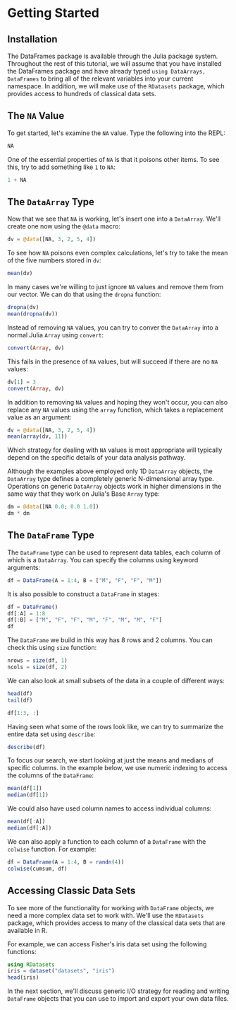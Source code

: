 # Getting Started

## Installation

The DataFrames package is available through the Julia package system. Throughout the rest of this tutorial, we will assume that you have installed the DataFrames package and have already typed `using DataArrays, DataFrames` to bring all of the relevant variables into your current namespace. In addition, we will make use of the `RDatasets` package, which provides access to hundreds of classical data sets.

## The `NA` Value

To get started, let's examine the `NA` value. Type the following into the REPL:

```julia
NA
```

One of the essential properties of `NA` is that it poisons other items. To see this, try to add something like `1` to `NA`:

```julia
1 + NA
```

## The `DataArray` Type

Now that we see that `NA` is working, let's insert one into a `DataArray`. We'll create one now using the `@data` macro:

```julia
dv = @data([NA, 3, 2, 5, 4])
```

To see how `NA` poisons even complex calculations, let's try to take the mean of the five numbers stored in `dv`:

```julia
mean(dv)
```

In many cases we're willing to just ignore `NA` values and remove them from our vector. We can do that using the `dropna` function:

```julia
dropna(dv)
mean(dropna(dv))
```

Instead of removing `NA` values, you can try to conver the `DataArray` into a normal Julia `Array` using `convert`:

```julia
convert(Array, dv)
```

This fails in the presence of `NA` values, but will succeed if there are no `NA` values:

```julia
dv[1] = 3
convert(Array, dv)
```

In addition to removing `NA` values and hoping they won't occur, you can also replace any `NA` values using the `array` function, which takes a replacement value as an argument:

```julia
dv = @data([NA, 3, 2, 5, 4])
mean(array(dv, 11))
```

Which strategy for dealing with `NA` values is most appropriate will typically depend on the specific details of your data analysis pathway.

Although the examples above employed only 1D `DataArray` objects, the `DataArray` type defines a completely generic N-dimensional array type. Operations on generic `DataArray` objects work in higher dimensions in the same way that they work on Julia's Base `Array` type:

```julia
dm = @data([NA 0.0; 0.0 1.0])
dm * dm
```

## The `DataFrame` Type

The `DataFrame` type can be used to represent data tables, each column of which is a `DataArray`. You can specify the columns using keyword arguments:

```julia
df = DataFrame(A = 1:4, B = ["M", "F", "F", "M"])
```

It is also possible to construct a `DataFrame` in stages:

```julia
df = DataFrame()
df[:A] = 1:8
df[:B] = ["M", "F", "F", "M", "F", "M", "M", "F"]
df
```

The `DataFrame` we build in this way has 8 rows and 2 columns. You can check this using `size` function:

```julia
nrows = size(df, 1)
ncols = size(df, 2)
```

We can also look at small subsets of the data in a couple of different ways:

```julia
head(df)
tail(df)

df[1:3, :]
```

Having seen what some of the rows look like, we can try to summarize the entire data set using `describe`:

```julia
describe(df)
```

To focus our search, we start looking at just the means and medians of specific columns. In the example below, we use numeric indexing to access the columns of the `DataFrame`:

```julia
mean(df[1])
median(df[1])
```

We could also have used column names to access individual columns:

```julia
mean(df[:A])
median(df[:A])
```

We can also apply a function to each column of a `DataFrame` with the `colwise` function. For example:

```julia
df = DataFrame(A = 1:4, B = randn(4))
colwise(cumsum, df)
```

## Accessing Classic Data Sets

To see more of the functionality for working with `DataFrame` objects, we need a more complex data set to work with. We'll use the `RDatasets` package, which provides access to many of the classical data sets that are available in R.

For example, we can access Fisher's iris data set using the following functions:

```julia
using RDatasets
iris = dataset("datasets", "iris")
head(iris)
```

In the next section, we'll discuss generic I/O strategy for reading and writing `DataFrame` objects that you can use to import and export your own data files.

